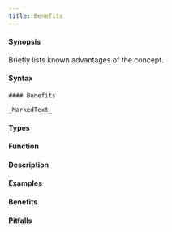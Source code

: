```yaml
---
title: Benefits
---
```


#### Synopsis

Briefly lists known advantages of the concept.

#### Syntax

```
#### Benefits

_MarkedText_
```

#### Types

#### Function

#### Description

#### Examples

#### Benefits

#### Pitfalls


